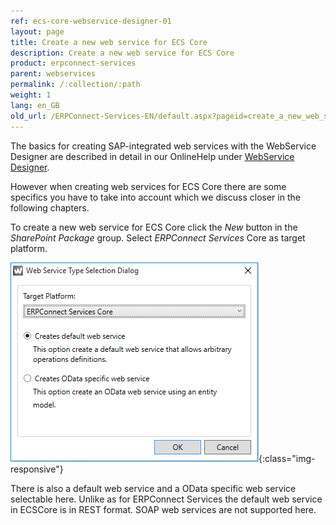 ```yaml
---
ref: ecs-core-webservice-designer-01
layout: page
title: Create a new web service for ECS Core
description: Create a new web service for ECS Core
product: erpconnect-services
parent: webservices
permalink: /:collection/:path
weight: 1
lang: en_GB
old_url: /ERPConnect-Services-EN/default.aspx?pageid=create_a_new_web_service_for_ecscore
---
```


The basics for creating SAP-integrated web services with the WebService Designer are described in detail in our OnlineHelp under [WebService Designer](../webservices).  

However when creating web services for ECS Core there are some specifics you have to take into account which we discuss closer in the following chapters. 

To create a new web service for ECS Core click the *New* button in the *SharePoint Package* group. Select *ERPConnect Services* Core as target platform.   

![ecscore-webservices1](/img/content/ecscore-webservices1.png){:class="img-responsive"}

There is also a default web service and a OData specific web service selectable here. Unlike as for ERPConnect Services the default web service in ECSCore is in REST format. SOAP web services are not supported here.  
